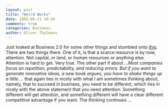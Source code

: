 ```yaml
---
layout: post
title: "Weird Works"
date: 2003-06-11 10:34
comments: true
categories: Business
author: Oliver Thylmann
---
```



Just looked at Business 2.0 for some other things and stumbled onto [this](http://www.business2.com/articles/web/0,1653,36778,FF.html). There are two things there. One of it, is that a scarce resource is by now, attention. Not capital, or land, or human resources or anything else. Attention is hard to get. Very true. The other part if about ...*Most companies focus on repetition, predictability, and reducing errors. But if you want to generate innovative ideas, a new book argues, you have to shake things up a little.*... that again ties in nicely with what I am sometimes thinking about, namely, that to succeed in business, you need to be different, which ties in nicely with the above statement that you need attention. Something different will get attention, and something different will have a clear different competitive advantage if you want. The thinking continues ...


